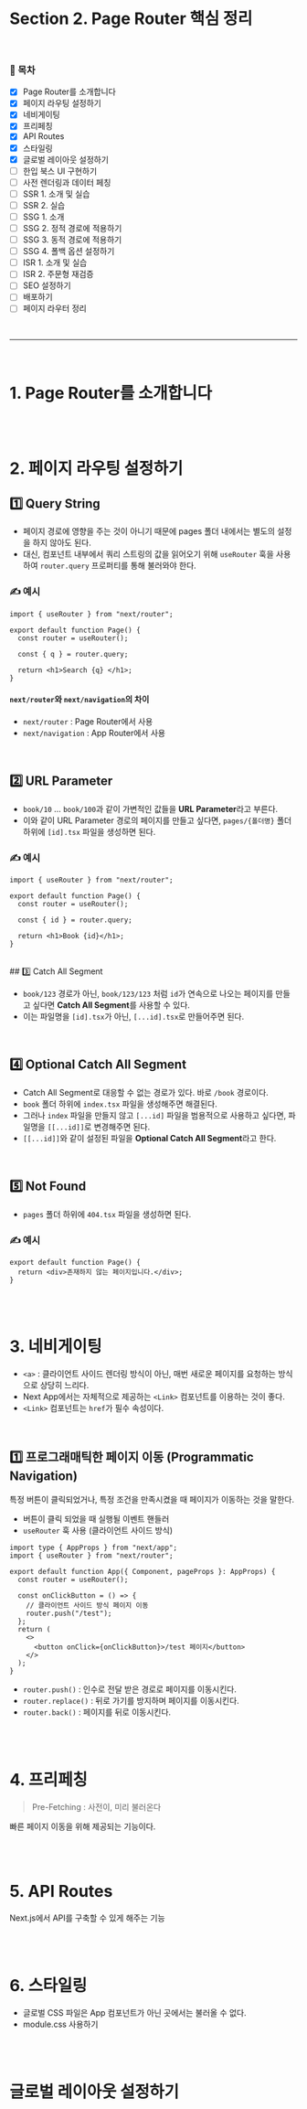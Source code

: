 # Section 2. Page Router 핵심 정리

<br>

### 🎯 목차

- [x] Page Router를 소개합니다
- [x] 페이지 라우팅 설정하기
- [x] 네비게이팅
- [x] 프리페칭
- [x] API Routes
- [x] 스타일링
- [x] 글로벌 레이아웃 설정하기
- [ ] 한입 북스 UI 구현하기
- [ ] 사전 렌더링과 데이터 페칭
- [ ] SSR 1. 소개 및 실습
- [ ] SSR 2. 실습
- [ ] SSG 1. 소개
- [ ] SSG 2. 정적 경로에 적용하기
- [ ] SSG 3. 동적 경로에 적용하기
- [ ] SSG 4. 폴백 옵션 설정하기
- [ ] ISR 1. 소개 및 실습
- [ ] ISR 2. 주문형 재검증
- [ ] SEO 설정하기
- [ ] 배포하기
- [ ] 페이지 라우터 정리

<br>

---

<br>

# 1. Page Router를 소개합니다

<br>
<br>

# 2. 페이지 라우팅 설정하기

## 1️⃣ Query String

- 페이지 경로에 영향을 주는 것이 아니기 때문에 pages 폴더 내에서는 별도의 설정을 하지 않아도 된다.
- 대신, 컴포넌트 내부에서 쿼리 스트링의 값을 읽어오기 위해 `useRouter` 훅을 사용하여 `router.query` 프로퍼티를 통해 불러와야 한다.

### ✍️ 예시

```tsx
import { useRouter } from "next/router";

export default function Page() {
  const router = useRouter();

  const { q } = router.query;

  return <h1>Search {q} </h1>;
}
```

#### `next/router`와 `next/navigation`의 차이

- `next/router` : Page Router에서 사용
- `next/navigation` : App Router에서 사용

<br>

## 2️⃣ URL Parameter

- `book/10` … `book/100`과 같이 가변적인 값들을 **URL Parameter**라고 부른다.
- 이와 같이 URL Parameter 경로의 페이지를 만들고 싶다면, `pages/{폴더명}` 폴더 하위에 `[id].tsx` 파일을 생성하면 된다.

### ✍️ 예시

```tsx
import { useRouter } from "next/router";

export default function Page() {
  const router = useRouter();

  const { id } = router.query;

  return <h1>Book {id}</h1>;
}
```

<br>
## 3️⃣ Catch All Segment

- `book/123` 경로가 아닌, `book/123/123` 처럼 `id`가 연속으로 나오는 페이지를 만들고 싶다면 **Catch All Segment**를 사용할 수 있다.
- 이는 파일명을 `[id].tsx`가 아닌, `[...id].tsx`로 만들어주면 된다.

<br>

## 4️⃣ Optional Catch All Segment

- Catch All Segment로 대응할 수 없는 경로가 있다. 바로 `/book` 경로이다.
- `book` 폴더 하위에 `index.tsx` 파일을 생성해주면 해결된다.
- 그러나 `index` 파일을 만들지 않고 `[...id]` 파일을 범용적으로 사용하고 싶다면,
  파일명을 `[[...id]]`로 변경해주면 된다.
- `[[...id]]`와 같이 설정된 파일을 **Optional Catch All Segment**라고 한다.

<br>

## 5️⃣ Not Found

- `pages` 폴더 하위에 `404.tsx` 파일을 생성하면 된다.

### ✍️ 예시

```tsx
export default function Page() {
  return <div>존재하지 않는 페이지입니다.</div>;
}
```

<br>
<br>

# 3. 네비게이팅

- `<a>` : 클라이언트 사이드 렌더링 방식이 아닌, 매번 새로운 페이지를 요청하는 방식으로 상당히 느리다.
- Next App에서는 자체적으로 제공하는 `<Link>` 컴포넌트를 이용하는 것이 좋다.
- `<Link>` 컴포넌트는 `href`가 필수 속성이다.

<br>

## 1️⃣ 프로그래매틱한 페이지 이동 (Programmatic Navigation)

특정 버튼이 클릭되었거나, 특정 조건을 만족시켰을 때 페이지가 이동하는 것을 말한다.

- 버튼이 클릭 되었을 때 실행될 이벤트 핸들러
- `useRouter` 훅 사용 (클라이언트 사이드 방식)

```tsx
import type { AppProps } from "next/app";
import { useRouter } from "next/router";

export default function App({ Component, pageProps }: AppProps) {
  const router = useRouter();

  const onClickButton = () => {
    // 클라이언트 사이드 방식 페이지 이동
    router.push("/test");
  };
  return (
    <>
      <button onClick={onClickButton}>/test 페이지</button>
    </>
  );
}
```

- `router.push()` : 인수로 전달 받은 경로로 페이지를 이동시킨다.
- `router.replace()` : 뒤로 가기를 방지하며 페이지를 이동시킨다.
- `router.back()` : 페이지를 뒤로 이동시킨다.

<br>
<br>

# 4. 프리페칭

> Pre-Fetching : 사전이, 미리 불러온다

빠른 페이지 이동을 위해 제공되는 기능이다.

<br>
<br>

# 5. API Routes

Next.js에서 API를 구축할 수 있게 해주는 기능

<br>
<br>

# 6. 스타일링

- 글로벌 CSS 파일은 App 컴포넌트가 아닌 곳에서는 불러올 수 없다.
- module.css 사용하기

<br>
<br>

# 글로벌 레이아웃 설정하기
